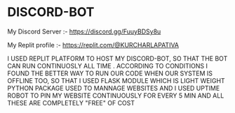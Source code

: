 # DISCORD-BOT

My Discord Server :- https://discord.gg/FuuyBDSy8u

My Replit profile :- https://replit.com/@KURCHARLAPATIVA

I USED REPLIT PLATFORM TO HOST MY DISCORD-BOT, SO THAT THE BOT CAN RUN CONTINUOSLY ALL TIME . ACCORDING TO CONDITIONS I FOUND THE BETTER WAY TO RUN OUR CODE WHEN OUR SYSTEM IS OFFLINE TOO, SO THAT I USED FLASK MODULE WHICH IS LIGHT WEIGHT PYTHON PACKAGE USED TO MANNAGE WEBSITES AND I USED UPTIME ROBOT TO PIN MY WEBSITE CONTINUOUSLY FOR EVERY 5 MIN AND ALL THESE ARE COMPLETELY "FREE" OF COST
